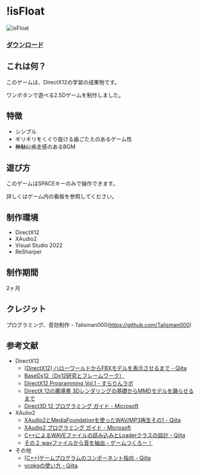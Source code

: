 # !isFloat
![isFloat](https://user-images.githubusercontent.com/43210554/211152625-87511935-fde3-4647-9186-2e4bd9a6cf2f.png)

### [ダウンロード](https://github.com/Talisman000/isFloat/releases/download/1.0.0/isFloat100Win.zip)

## これは何？
このゲームは、DirectX12の学習の成果物です。

ワンボタンで遊べる2.5Dゲームを制作しました。

## 特徴
- シンプル
- ギリギリをくぐり抜ける歯ごたえのあるゲーム性
- ~~無駄に~~疾走感のあるBGM

## 遊び方
このゲームはSPACEキーのみで操作できます。

詳しくはゲーム内の看板を参照してください。

## 制作環境
- DirectX12
- XAudio2
- Visual Studio 2022
- ReSharper

## 制作期間
2ヶ月

## クレジット
プログラミング、音効制作 - Talisman000(https://github.com/Talisman000)

## 参考文献
- DirectX12
  - [[DirectX12] ハローワールドからFBXモデルを表示させるまで - Qiita](https://qiita.com/kyooooooooma/items/c43dd8b96cc104cb6713)
  - [BaseDx12（Dx12研究とフレームワーク）](https://yasyamanoi.github.io/BaseDx12/)
  - [DirectX12 Programming Vol.1 - すらりんラボ](https://slash-labo.booth.pm/items/1286096)
  - [DirectX 12の魔導書 3Dレンダリングの基礎からMMDモデルを踊らせるまで](https://www.amazon.co.jp/DirectX-12%E3%81%AE%E9%AD%94%E5%B0%8E%E6%9B%B8-3D%E3%83%AC%E3%83%B3%E3%83%80%E3%83%AA%E3%83%B3%E3%82%B0%E3%81%AE%E5%9F%BA%E7%A4%8E%E3%81%8B%E3%82%89MMD%E3%83%A2%E3%83%87%E3%83%AB%E3%82%92%E8%B8%8A%E3%82%89%E3%81%9B%E3%82%8B%E3%81%BE%E3%81%A7-%E5%B7%9D%E9%87%8E-%E7%AB%9C%E4%B8%80/dp/4798161934)
  - [Direct3D 12 プログラミング ガイド - Microsoft](https://learn.microsoft.com/ja-jp/windows/win32/direct3d12/directx-12-programming-guide)
- XAutio2
  - [XAudio2とMediaFoundationを使ったWAV/MP3再生その1 - Qiita](https://qiita.com/ryo_shiraishi6352/items/cc1b54b47a46a353c549)
  - [XAudio2 プログラミング ガイド - Microsoft](https://learn.microsoft.com/ja-jp/windows/win32/xaudio2/programming-guide)
  - [C++によるWAVEファイルの読み込みとLoaderクラスの設計 - Qiita](https://qiita.com/okmonn/items/ab037ef11bf0e2ebbaca)
  - [その２ wavファイルから音を抽出 - ゲームつくろー！](http://marupeke296.com/DS_No2_GetSoundDataFromWav.html)
- その他
  - [[C++]ゲームプログラムのコンポーネント指向 - Qiita](https://qiita.com/harayuu10/items/bf6d73353efa45212200)
  - [vcpkgの使い方 - Qiita](https://qiita.com/Azuryl/items/b3708b17ebb86810bd70)

